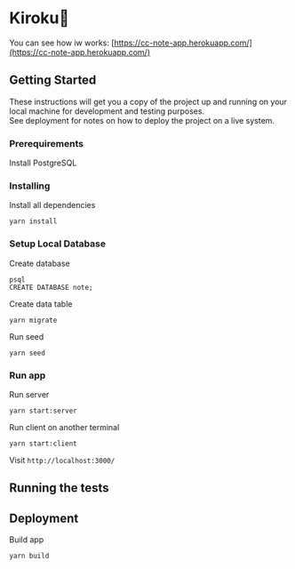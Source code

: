 # Kiroku📝

You can see how iw works: [https://cc-note-app.herokuapp.com/](https://cc-note-app.herokuapp.com/)

## Getting Started

These instructions will get you a copy of the project up and running on your local machine for development and testing purposes.  
See deployment for notes on how to deploy the project on a live system.

### Prerequirements

Install PostgreSQL

### Installing

Install all dependencies

```
yarn install
```

### Setup Local Database

Create database

```
psql
CREATE DATABASE note;
```

Create data table

```
yarn migrate
```

Run seed

```
yarn seed
```

### Run app

Run server

```
yarn start:server
```

Run client on another terminal

```
yarn start:client
```

Visit `http://localhost:3000/`

## Running the tests

## Deployment

Build app

```
yarn build
```
